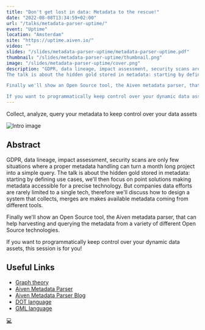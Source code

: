 ```yaml
---
title: "Don't get lost in data: Metadata to the rescue!"
date: "2022-08-08T13:34:59+02:00"
url: "/talks/metadata-parser-uptime/"
event: "Uptime"
location: "Amsterdam"
site: "https://uptime.aiven.io/"
video: ""
slides: "/slides/metadata-parser-uptime/metadata-parser-uptime.pdf"
thumbnail: "/slides/metadata-parser-uptime/thumbnail.png"
image: "/slides/metadata-parser-uptime/cover.png"
description: "GDPR, data lineage, impact assessment, security scans are only few situations where a proper metadata handling can turn a month long project into a simple query.
The talk is about the hidden gold stored in metadata: starting by defining use cases, we'll then focus on point solutions making metadata accessible for a precise technology. But companies data efforts are rarely limited to a single tech, therefore we'll discuss how to design a system that collects, merges are makes available metadata coming from different tools.

Finally we'll show an Open Source tool, the Aiven metadata parser, that can help harvesting and querying the metadata from a variety of different Open Source technologies.

If you want to programmatically keep control over your dynamic data assets, this session is for you!"
---
```




Collect, analyze, query your metadata to keep control over your data assets

<!--more-->

![Intro image](/slides/metadata-parser-uptime/cover.png)

## Abstract

GDPR, data lineage, impact assessment, security scans are only few situations where a proper metadata handling can turn a month long project into a simple query.
The talk is about the hidden gold stored in metadata: starting by defining use cases, we'll then focus on point solutions making metadata accessible for a precise technology. But companies data efforts are rarely limited to a single tech, therefore we'll discuss how to design a system that collects, merges are makes available metadata coming from different tools.

Finally we'll show an Open Source tool, the Aiven metadata parser, that can help harvesting and querying the metadata from a variety of different Open Source technologies.

If you want to programmatically keep control over your dynamic data assets, this session is for you!

## Useful Links

* [Graph theory](https://en.wikipedia.org/wiki/Graph_theory)
* [Aiven Metadata Parser](https://github.com/aiven/metadata-parser)
* [Aiven Metadata Parser Blog](https://aiven.io/blog/metadata-parser?utm_source=event&utm_medium=organic&utm_campaign=uptime_2022)
* [DOT language](https://graphviz.org/doc/info/lang.html)
* [GML language](https://en.wikipedia.org/wiki/Geography_Markup_Language)


[💻](/slides/metadata-parser-uptime/metadata-parser-uptime.pdf)